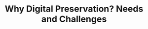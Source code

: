 ---
abstract: null
creators:
- Neuroth, Heike
date: null
document_url: https://services.phaidra.univie.ac.at/api/object/o:294992/download
grand_parent: iPRES
institutions: []
keywords:
- beijing
landing_page_url: https://phaidra.univie.ac.at/o:294992
language: eng
layout: publication
license: CC BY-SA 3.0 AT
notes_url: null
parent: iPRES 2004
presentation_url: null
publication_type: presentation
size: 597026
source_name: iPRES
title: Why Digital Preservation? Needs and Challenges
year: 2004
---